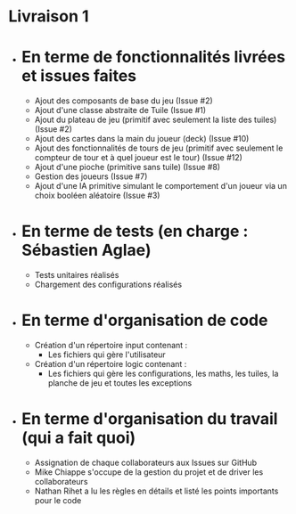 # Livraison 1
- # En terme de fonctionnalités livrées et issues faites
    - Ajout des composants de base du jeu (Issue #2)
    - Ajout d'une classe abstraite de Tuile (Issue #1)
    - Ajout du plateau de jeu (primitif avec seulement la liste des tuiles) (Issue #2)
    - Ajout des cartes dans la main du joueur (deck) (Issue #10)
    - Ajout des fonctionnalités de tours de jeu (primitif avec seulement le compteur de tour et à quel joueur est le tour) (Issue #12)
    - Ajout d'une pioche (primitive sans tuile) (Issue #8)
    - Gestion des joueurs (Issue #7)
    - Ajout d'une IA primitive simulant le comportement d'un joueur via un choix booléen aléatoire (Issue #3)
    
- # En terme de tests (en charge : Sébastien Aglae)
    - Tests unitaires réalisés
    - Chargement des configurations réalisés 
    
- # En terme d'organisation de code
    - Création d'un répertoire input contenant :
      - Les fichiers qui gère l'utilisateur 
    - Création d'un répertoire logic contenant :
      - Les fichiers qui gère les configurations, les maths, les tuiles, la planche de jeu et toutes les exceptions
    
- # En terme d'organisation du travail (qui a fait quoi)
    - Assignation de chaque collaborateurs aux Issues sur GitHub
    - Mike Chiappe s'occupe de la gestion du projet et de driver les collaborateurs
    - Nathan Rihet a lu les règles en détails et listé les points importants pour le code
